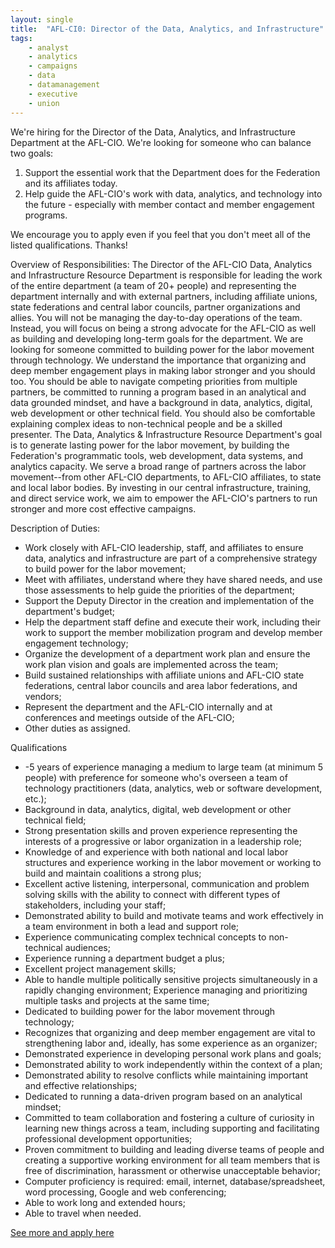 ```yaml
---
layout: single
title:  "AFL-CI0: Director of the Data, Analytics, and Infrastructure"
tags: 
    - analyst
    - analytics
    - campaigns
    - data
    - datamanagement
    - executive
    - union
---
```


We're hiring for the Director of the Data, Analytics, and Infrastructure Department at the AFL-CIO. We're looking for someone who can balance two goals:
1) Support the essential work that the Department does for the Federation and its affiliates today.
2) Help guide the AFL-CIO's work with data, analytics, and technology into the future - especially with member contact and member engagement programs.

We encourage you to apply even if you feel that you don't meet all of the listed qualifications. Thanks!

Overview of Responsibilities:
The Director of the AFL-CIO Data, Analytics and Infrastructure Resource Department is responsible for leading the work of the entire department (a team of 20+ people) and representing the department internally and with external partners, including affiliate unions, state federations and central labor councils, partner organizations and allies. You will not be managing the day-to-day operations of the team. Instead, you will focus on being a strong advocate for the AFL-CIO as well as building and developing long-term goals for the department.
We are looking for someone committed to building power for the labor movement through technology. We understand the importance that organizing and deep member engagement plays in making labor stronger and you should too. You should be able to navigate competing priorities from multiple partners, be committed to running a program based in an analytical and data grounded mindset, and have a background in data, analytics, digital, web development or other technical field. You should also be comfortable explaining complex ideas to non-technical people and be a skilled presenter.
The Data, Analytics & Infrastructure Resource Department's goal is to generate lasting power for the labor movement, by building the Federation's programmatic tools, web development, data systems, and analytics capacity. We serve a broad range of partners across the labor movement--from other AFL-CIO departments, to AFL-CIO affiliates, to state and local labor bodies. By investing in our central infrastructure, training, and direct service work, we aim to empower the AFL-CIO's partners to run stronger and more cost effective campaigns.

Description of Duties:
* Work closely with AFL-CIO leadership, staff, and affiliates to ensure data, analytics and infrastructure are part of a comprehensive strategy to build power for the labor movement;
* Meet with affiliates, understand where they have shared needs, and use those assessments to help guide the priorities of the department;
* Support the Deputy Director in the creation and implementation of the department's budget;
* Help the department staff define and execute their work, including their work to support the member mobilization program and develop member engagement technology;
* Organize the development of a department work plan and ensure the work plan vision and goals are implemented across the team;
* Build sustained relationships with affiliate unions and AFL-CIO state federations, central labor councils and area labor federations, and vendors;
* Represent the department and the AFL-CIO internally and at conferences and meetings outside of the AFL-CIO;
* Other duties as assigned.

Qualifications
* -5 years of experience managing a medium to large team (at minimum 5 people) with preference for someone who's overseen a team of technology practitioners (data, analytics, web or software development, etc.);
* Background in data, analytics, digital, web development or other technical field;
* Strong presentation skills and proven experience representing the interests of a progressive or labor organization in a leadership role;
* Knowledge of and experience with both national and local labor structures and experience working in the labor movement or working to build and maintain coalitions a strong plus;
* Excellent active listening, interpersonal, communication and problem solving skills with the ability to connect with different types of stakeholders, including your staff;
* Demonstrated ability to build and motivate teams and work effectively in a team environment in both a lead and support role;
* Experience communicating complex technical concepts to non-technical audiences;
* Experience running a department budget a plus;
* Excellent project management skills;
* Able to handle multiple politically sensitive projects simultaneously in a rapidly changing environment; Experience managing and prioritizing multiple tasks and projects at the same time;
* Dedicated to building power for the labor movement through technology;
* Recognizes that organizing and deep member engagement are vital to strengthening labor and, ideally, has some experience as an organizer;
* Demonstrated experience in developing personal work plans and goals;
* Demonstrated ability to work independently within the context of a plan;
* Demonstrated ability to resolve conflicts while maintaining important and effective relationships;
* Dedicated to running a data-driven program based on an analytical mindset;
* Committed to team collaboration and fostering a culture of curiosity in learning new things across a team, including supporting and facilitating professional development opportunities;
* Proven commitment to building and leading diverse teams of people and creating a supportive working environment for all team members that is free of discrimination, harassment or otherwise unacceptable behavior;
* Computer proficiency is required: email, internet, database/spreadsheet, word processing, Google and web conferencing;
* Able to work long and extended hours;
* Able to travel when needed.

[See more and apply here](https://aflcio.hirecentric.com/jobs/136072.html)
